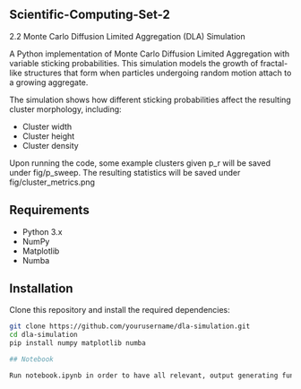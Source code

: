 ## Scientific-Computing-Set-2

2.2 Monte Carlo Diffusion Limited Aggregation (DLA) Simulation

A Python implementation of Monte Carlo Diffusion Limited Aggregation with variable sticking probabilities. This simulation models the growth of fractal-like structures that form when particles undergoing random motion attach to a growing aggregate.

The simulation shows how different sticking probabilities affect the resulting cluster morphology, including:
- Cluster width
- Cluster height
- Cluster density

Upon running the code, some example clusters given p_r will be saved under fig/p_sweep. The resulting statistics will be saved under fig/cluster_metrics.png

## Requirements

- Python 3.x
- NumPy
- Matplotlib
- Numba

## Installation

Clone this repository and install the required dependencies:

```bash
git clone https://github.com/yourusername/dla-simulation.git
cd dla-simulation
pip install numpy matplotlib numba

## Notebook

Run notebook.ipynb in order to have all relevant, output generating functions inone file.
